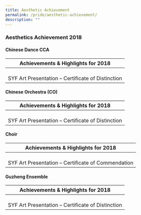 ```yaml
---
title: Aesthetic Achievement
permalink: /pride/aesthetic-achievement/
description: ""
---
```

### Aesthetics Achievement 2018

#### Chinese Dance CCA

| Achievements & Highlights for 2018 |
|---|
|  <br>SYF Art Presentation – Certificate of Distinction |

#### Chinese Orchestra (CO)

| Achievements & Highlights for 2018 |
|---|
|  <br>SYF Art Presentation – Certificate of Distinction |

#### Choir

| Achievements & Highlights for 2018 |
|---|
|  <br>SYF Art Presentation – Certificate of Commendation |

#### Guzheng Ensemble

| Achievements & Highlights for 2018 |
|---|
|  <br>SYF Art Presentation – Certificate of Distinction |